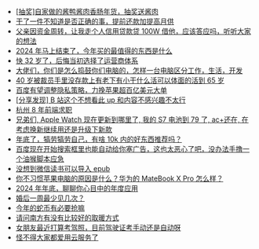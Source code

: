 + [[抽奖]自家做的酱鸭酱肉香肠年货，抽奖送酱肉](https://www.v2ex.com/t/1099580)
+ [干了一件不知道是否正确的事，提前还款加提高月供](https://www.v2ex.com/t/1099495)
+ [父亲因资金周转，让我走个人信用贷款贷 100W 借他，应该答应吗，听听大家的想法](https://www.v2ex.com/t/1099571)
+ [2024 年马上结束了，今年买的最值得的东西是什么](https://www.v2ex.com/t/1099646)
+ [快 32 岁了，后悔当初选择了运营商体系](https://www.v2ex.com/t/1099527)
+ [大佬们，你们是怎么捣鼓你们电脑的，怎样一台电脑区分工作，生活，开发](https://www.v2ex.com/t/1099597)
+ [40 岁被裁员手里没存款上有老下有小干什么活可以体面的活到 65 岁](https://www.v2ex.com/t/1099503)
+ [百度有望调整隐私策略，力挽苹果超百亿美元大单](https://www.v2ex.com/t/1099512)
+ [[分享发现] B 站这个不想看此 up 和内容不感兴趣不太行](https://www.v2ex.com/t/1099546)
+ [杭州 8 年前端求职](https://www.v2ex.com/t/1099534)
+ [兄弟们, Apple Watch 现在更新到哪里了, 我的 S7 电池到 79 了, ac+还在, 在考虑换新继续用还是升级下新款](https://www.v2ex.com/t/1099551)
+ [年底了，犒劳犒劳自己，有啥 10k 内的好东西推荐吗？](https://www.v2ex.com/t/1099797)
+ [百度现在开始搜索框里也能自动给你塞广告，这也太恶心了吧，没办法手撸一个油猴脚本应急](https://www.v2ex.com/t/1099583)
+ [没想到微信读书可以导入 epub](https://www.v2ex.com/t/1099536)
+ [你不习惯苹果电脑的原因是什么？华为的 MateBook X Pro 怎么样？](https://www.v2ex.com/t/1099806)
+ [2024 年年底，聊聊你心目中的年度应用](https://www.v2ex.com/t/1099802)
+ [婚后一周最少见几次？](https://www.v2ex.com/t/1099686)
+ [今年的蛇币有必要抢嘛](https://www.v2ex.com/t/1099804)
+ [请问南方有没有比较好的取暖方式](https://www.v2ex.com/t/1099833)
+ [女朋友最近打算考驾照，目前驾驶证考手动还是自动呀](https://www.v2ex.com/t/1099832)
+ [怪不得大家都爱用云服务了](https://www.v2ex.com/t/1099815)

